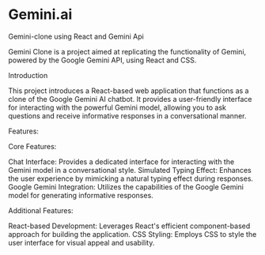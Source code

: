# Gemini.ai
Gemini-clone using React and Gemini Api

Gemini Clone is a project aimed at replicating the functionality of Gemini, powered by the Google Gemini API, using React and CSS.


Introduction

 
This project introduces a React-based web application that functions as a clone of the Google Gemini AI chatbot. It provides a user-friendly interface for interacting with the powerful Gemini model, allowing you to ask questions and receive informative responses in a conversational manner.

Features:

Core Features:

Chat Interface: Provides a dedicated interface for interacting with the Gemini model in a conversational style.
Simulated Typing Effect: Enhances the user experience by mimicking a natural typing effect during responses.
Google Gemini Integration: Utilizes the capabilities of the Google Gemini model for generating informative responses.


Additional Features:

React-based Development: Leverages React's efficient component-based approach for building the application.
CSS Styling: Employs CSS to style the user interface for visual appeal and usability.
